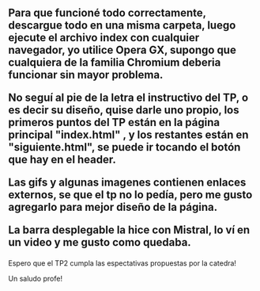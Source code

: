 <h2>
 Para que funcioné todo correctamente, descargue todo en una misma carpeta, luego ejecute el archivo index con cualquier navegador, yo utilice Opera GX, supongo que cualquiera de la familia Chromium deberia funcionar sin mayor problema.

 No seguí al pie de la letra el instructivo del TP, o es decir su diseño, quise darle uno propio, los primeros puntos del TP están en la página principal "index.html" , y los restantes están en "siguiente.html", se puede ir tocando el botón que hay en el header.

Las gifs y algunas imagenes contienen enlaces externos, se que el tp no lo pedía, pero me gusto agregarlo para mejor diseño de la página.

 La barra desplegable la hice con Mistral, lo ví en un video y me gusto como quedaba.
 </h2>

Espero que el TP2 cumpla las espectativas propuestas por la catedra!

Un saludo profe!
